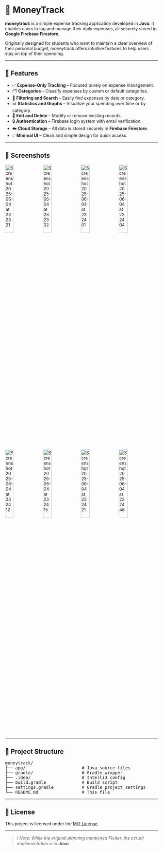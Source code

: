 # 💸 MoneyTrack

**moneytrack** is a simple expense tracking application developed in **Java**. It enables users to log and manage their daily expenses, all securely stored in **Google Firebase Firestore**.

Originally designed for students who want to maintain a clear overview of their personal budget, moneytrack offers intuitive features to help users stay on top of their spending.

---

## 🚀 Features

- ✅ **Expense-Only Tracking** – Focused purely on expense management.
- 🗂️ **Categories** – Classify expenses by custom or default categories.
- 🔎 **Filtering and Search** – Easily find expenses by date or category.
- 📊 **Statistics and Graphs** – Visualize your spending over time or by category.
- 📝 **Edit and Delete** – Modify or remove existing records.
- 🔒 **Authentication** – Firebase login system with email verification.
- ☁️ **Cloud Storage** – All data is stored securely in **Firebase Firestore**.
- 💡 **Minimal UI** – Clean and simple design for quick access.

---

## 📸 Screenshots
<img width="24%" alt="Screenshot 2025-06-04 at 23 23 21" src="https://github.com/user-attachments/assets/beb9ca5b-fb62-4d0b-9c84-ceda601cd1a4" />
<img width="24%" alt="Screenshot 2025-06-04 at 23 23 32" src="https://github.com/user-attachments/assets/93a6bfad-021c-4833-a878-4145470445dc" />
<img width="24%" alt="Screenshot 2025-06-04 at 23 24 01" src="https://github.com/user-attachments/assets/9f726e15-899a-4b6f-9fb2-2cb3262bcdfd" />
<img width="24%" alt="Screenshot 2025-06-04 at 23 24 04" src="https://github.com/user-attachments/assets/b544ea2a-1981-4cc0-adf1-07fed7d0f324" />
<img width="24%" alt="Screenshot 2025-06-04 at 23 24 12" src="https://github.com/user-attachments/assets/1d6a76a3-0b2a-4b78-836f-502ffceda80b" />
<img width="24%" alt="Screenshot 2025-06-04 at 23 24 15" src="https://github.com/user-attachments/assets/55d371b4-9dd3-4dd7-b181-46c01e4a6ecd" />
<img width="24%" alt="Screenshot 2025-06-04 at 23 24 21" src="https://github.com/user-attachments/assets/2b2204d4-c330-4c53-a6a4-0f71d7204f46" />
<img width="24%" alt="Screenshot 2025-06-04 at 23 24 46" src="https://github.com/user-attachments/assets/c1d263b8-fc6d-47bb-916c-7053785c6ffe" />

---

## 📁 Project Structure
<pre>
moneytrack/
├── app/                      # Java source files
├── gradle/                   # Gradle wrapper
├── .idea/                    # IntelliJ config
├── build.gradle              # Build script
├── settings.gradle           # Gradle project settings
└── README.md                 # This file
</pre>
---

## 📄 License

This project is licensed under the [MIT License](LICENSE).

---

> ℹ️ *Note: While the original planning mentioned Flutter, the actual implementation is in **Java**.*
